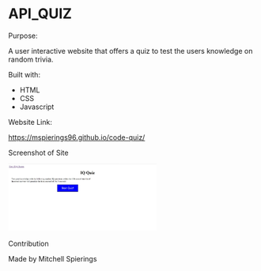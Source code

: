 # API_QUIZ

Purpose:

A user interactive website that offers a quiz to test the users knowledge on random trivia.

Built with:

- HTML
- CSS
- Javascript

Website Link:

https://mspierings96.github.io/code-quiz/

Screenshot of Site

<img src="https://github.com/mspierings96/code-quiz/blob/main/images/code-quiz.jpg" width="300">


Contribution

Made by Mitchell Spierings
